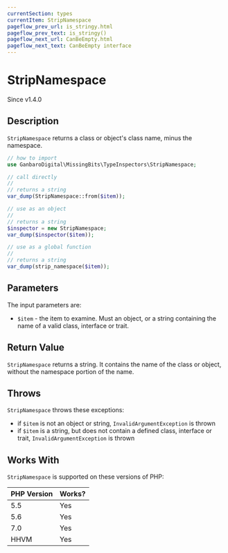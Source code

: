 ```yaml
---
currentSection: types
currentItem: StripNamespace
pageflow_prev_url: is_stringy.html
pageflow_prev_text: is_stringy()
pageflow_next_url: CanBeEmpty.html
pageflow_next_text: CanBeEmpty interface
---
```


# StripNamespace

<div class="callout info">
Since v1.4.0
</div>

## Description

`StripNamespace` returns a class or object's class name, minus the namespace.

```php
// how to import
use GanbaroDigital\MissingBits\TypeInspectors\StripNamespace;

// call directly
//
// returns a string
var_dump(StripNamespace::from($item));

// use as an object
//
// returns a string
$inspector = new StripNamespace;
var_dump($inspector($item));

// use as a global function
//
// returns a string
var_dump(strip_namespace($item));
```

## Parameters

The input parameters are:

- `$item` - the item to examine. Must an object, or a string containing the name of a valid class, interface or trait.

## Return Value

`StripNamespace` returns a string. It contains the name of the class or object, without the namespace portion of the name.

## Throws

`StripNamespace` throws these exceptions:

* if `$item` is not an object or string, `InvalidArgumentException` is thrown
* if `$item` is a string, but does not contain a defined class, interface or trait, `InvalidArgumentException` is thrown

## Works With

`StripNamespace` is supported on these versions of PHP:

PHP Version | Works?
------------|-------
5.5 | Yes
5.6 | Yes
7.0 | Yes
HHVM | Yes
